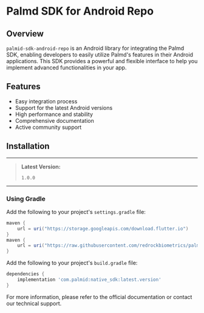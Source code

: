 # Palmd SDK for Android Repo

## Overview

`palmid-sdk-android-repo` is an Android library for integrating the Palmd SDK, enabling developers to easily utilize Palmd's features in their Android applications. This SDK provides a powerful and flexible interface to help you implement advanced functionalities in your app.

## Features

- Easy integration process
- Support for the latest Android versions
- High performance and stability
- Comprehensive documentation
- Active community support

## Installation

---

> **Latest Version:**
> 
> `1.0.0`

---

### Using Gradle

Add the following to your project's `settings.gradle` file:

```gradle
maven {
    url = uri("https://storage.googleapis.com/download.flutter.io")
}
maven {
    url = uri("https://raw.githubusercontent.com/redrockbiometrics/palmid-sdk-android-repo/master")
}
```

Add the following to your project's `build.gradle` file:

```gradle
dependencies {
    implementation 'com.palmid:native_sdk:latest.version'
}
```

For more information, please refer to the official documentation or contact our technical support.
